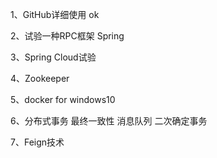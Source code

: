 1、GitHub详细使用 ok

2、试验一种RPC框架 Spring

3、Spring Cloud试验

4、Zookeeper

5、docker for windows10

6、分布式事务 最终一致性 消息队列 二次确定事务

7、Feign技术
